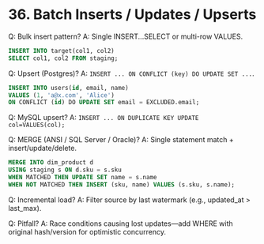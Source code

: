 # 36. Batch Inserts / Updates / Upserts

Q: Bulk insert pattern?
A: Single INSERT...SELECT or multi-row VALUES.
```sql
INSERT INTO target(col1, col2)
SELECT col1, col2 FROM staging;
```

Q: Upsert (Postgres)?
A: `INSERT ... ON CONFLICT (key) DO UPDATE SET ...`.
```sql
INSERT INTO users(id, email, name)
VALUES (1, 'a@x.com', 'Alice')
ON CONFLICT (id) DO UPDATE SET email = EXCLUDED.email;
```

Q: MySQL upsert?
A: `INSERT ... ON DUPLICATE KEY UPDATE col=VALUES(col);`

Q: MERGE (ANSI / SQL Server / Oracle)?
A: Single statement match + insert/update/delete.
```sql
MERGE INTO dim_product d
USING staging s ON d.sku = s.sku
WHEN MATCHED THEN UPDATE SET name = s.name
WHEN NOT MATCHED THEN INSERT (sku, name) VALUES (s.sku, s.name);
```

Q: Incremental load?
A: Filter source by last watermark (e.g., updated_at > last_max).

Q: Pitfall?
A: Race conditions causing lost updates—add WHERE with original hash/version for optimistic concurrency.
